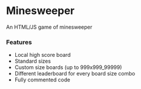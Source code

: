 # Minesweeper
An HTML/JS game of minesweeper


### Features
- Local high score board
- Standard sizes
- Custom size boards (up to 999x999_99999)
- Different leaderboard for every board size combo
- Fully commented code